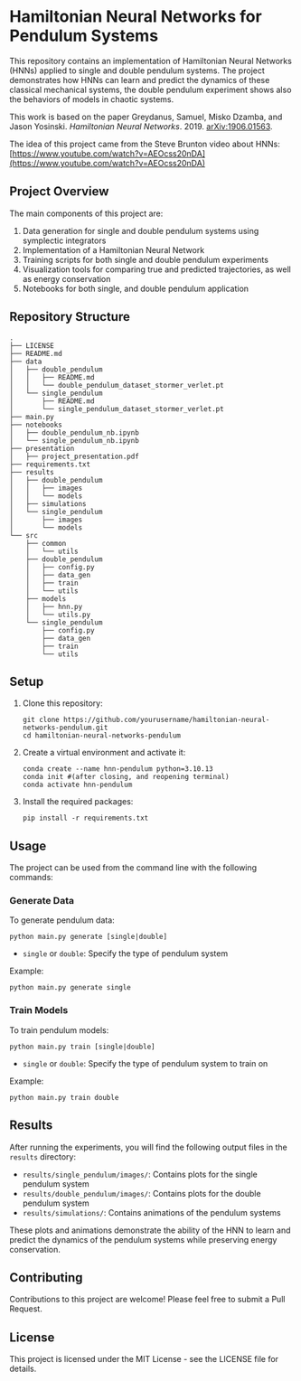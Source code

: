 # Hamiltonian Neural Networks for Pendulum Systems

This repository contains an implementation of Hamiltonian Neural Networks (HNNs) applied to single and double pendulum systems. The project demonstrates how HNNs can learn and predict the dynamics of these classical mechanical systems, the double pendulum experiment shows also the behaviors of models in chaotic systems.

This work is based on the paper Greydanus, Samuel, Misko Dzamba, and Jason Yosinski. *Hamiltonian Neural Networks*. 2019. [arXiv:1906.01563](https://arxiv.org/abs/1906.01563).

The idea of this project came from the Steve Brunton video about HNNs: [https://www.youtube.com/watch?v=AEOcss20nDA](https://www.youtube.com/watch?v=AEOcss20nDA)

## Project Overview

The main components of this project are:

1. Data generation for single and double pendulum systems using symplectic integrators
2. Implementation of a Hamiltonian Neural Network
3. Training scripts for both single and double pendulum experiments
4. Visualization tools for comparing true and predicted trajectories, as well as energy conservation
5. Notebooks for both single, and double pendulum application

## Repository Structure

```
.
├── LICENSE
├── README.md
├── data
│   ├── double_pendulum
│   │   ├── README.md
│   │   └── double_pendulum_dataset_stormer_verlet.pt
│   └── single_pendulum
│       ├── README.md
│       └── single_pendulum_dataset_stormer_verlet.pt
├── main.py
├── notebooks
│   ├── double_pendulum_nb.ipynb
│   └── single_pendulum_nb.ipynb
├── presentation
│   ├── project_presentation.pdf
├── requirements.txt
├── results
│   ├── double_pendulum
│   │   ├── images
│   │   └── models
│   ├── simulations
│   └── single_pendulum
│       ├── images
│       └── models
└── src
    ├── common
    │   └── utils
    ├── double_pendulum
    │   ├── config.py
    │   ├── data_gen
    │   ├── train
    │   └── utils
    ├── models
    │   ├── hnn.py
    │   └── utils.py
    └── single_pendulum
        ├── config.py
        ├── data_gen
        ├── train
        └── utils
```

## Setup

1. Clone this repository:
   ```
   git clone https://github.com/yourusername/hamiltonian-neural-networks-pendulum.git
   cd hamiltonian-neural-networks-pendulum
   ```

2. Create a virtual environment and activate it:
   ```
   conda create --name hnn-pendulum python=3.10.13
   conda init #(after closing, and reopening terminal)
   conda activate hnn-pendulum 
   ```

3. Install the required packages:
   ```
   pip install -r requirements.txt
   ```

## Usage

The project can be used from the command line with the following commands:

### Generate Data

To generate pendulum data:

```
python main.py generate [single|double]
```

- `single` or `double`: Specify the type of pendulum system

Example:
```
python main.py generate single
```

### Train Models

To train pendulum models:

```
python main.py train [single|double]
```

- `single` or `double`: Specify the type of pendulum system to train on

Example:
```
python main.py train double
```

## Results

After running the experiments, you will find the following output files in the `results` directory:

- `results/single_pendulum/images/`: Contains plots for the single pendulum system
- `results/double_pendulum/images/`: Contains plots for the double pendulum system
- `results/simulations/`: Contains animations of the pendulum systems

These plots and animations demonstrate the ability of the HNN to learn and predict the dynamics of the pendulum systems while preserving energy conservation.

## Contributing

Contributions to this project are welcome! Please feel free to submit a Pull Request.

## License

This project is licensed under the MIT License - see the LICENSE file for details.
